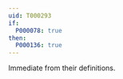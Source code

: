 ```yaml
---
uid: T000293
if:
  P000078: true
then:
  P000136: true
---
```


Immediate from their definitions.
